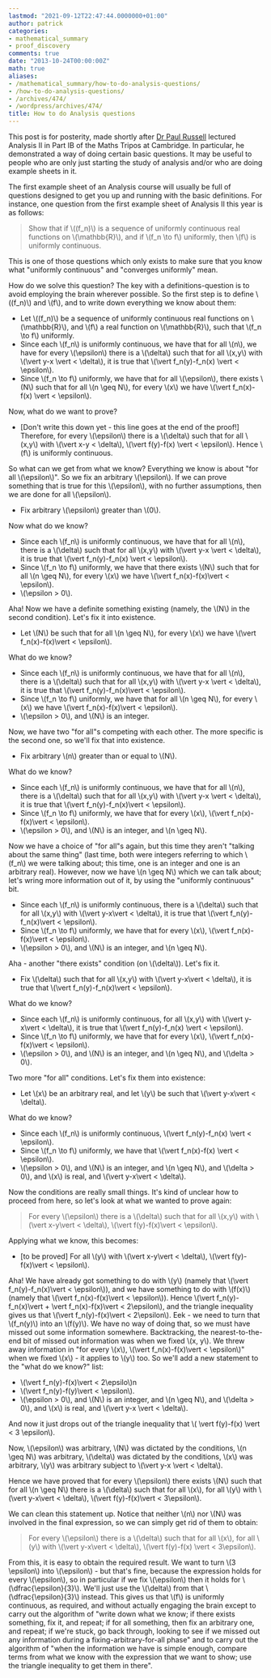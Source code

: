 ```yaml
---
lastmod: "2021-09-12T22:47:44.0000000+01:00"
author: patrick
categories:
- mathematical_summary
- proof_discovery
comments: true
date: "2013-10-24T00:00:00Z"
math: true
aliases:
- /mathematical_summary/how-to-do-analysis-questions/
- /how-to-do-analysis-questions/
- /archives/474/
- /wordpress/archives/474/
title: How to do Analysis questions
---
```

This post is for posterity, made shortly after [Dr Paul Russell][1] lectured Analysis II in Part IB of the Maths Tripos at Cambridge. In particular, he demonstrated a way of doing certain basic questions. It may be useful to people who are only just starting the study of analysis and/or who are doing example sheets in it.

The first example sheet of an Analysis course will usually be full of questions designed to get you up and running with the basic definitions. For instance, one question from the first example sheet of Analysis II this year is as follows:

> Show that if \\((f_n)\\) is a sequence of uniformly continuous real functions on \\(\mathbb{R}\\), and if \\(f_n \to f\\) uniformly, then \\(f\\) is uniformly continuous.

This is one of those questions which only exists to make sure that you know what "uniformly continuous" and "converges uniformly" mean.

How do we solve this question? The key with a definitions-question is to avoid employing the brain wherever possible. So the first step is to define \\((f_n)\\) and \\(f\\), and to write down everything we know about them:

*   Let \\((f_n)\\) be a sequence of uniformly continuous real functions on \\(\mathbb{R}\\), and \\(f\\) a real function on \\(\mathbb{R}\\), such that \\(f_n \to f\\) uniformly.
*   Since each \\(f_n\\) is uniformly continuous, we have that for all \\(n\\), we have for every \\(\epsilon\\) there is a \\(\delta\\) such that for all \\(x,y\\) with \\(\vert y-x \vert < \delta\\), it is true that \\(\vert f_n(y)-f_n(x) \vert < \epsilon\\).
*   Since \\(f_n \to f\\) uniformly, we have that for all \\(\epsilon\\), there exists \\(N\\) such that for all \\(n \geq N\\), for every \\(x\\) we have \\(\vert f_n(x)-f(x) \vert < \epsilon\\).

Now, what do we want to prove?

*   [Don't write this down yet - this line goes at the end of the proof!] Therefore, for every \\(\epsilon\\) there is a \\(\delta\\) such that for all \\(x,y\\) with \\(\vert x-y  < \delta\\), \\(\vert f(y)-f(x) \vert < \epsilon\\). Hence \\(f\\) is uniformly continuous.

So what can we get from what we know? Everything we know is about "for all \\(\epsilon\\)". So we fix an arbitrary \\(\epsilon\\). If we can prove something that is true for this \\(\epsilon\\), with no further assumptions, then we are done for all \\(\epsilon\\).

*   Fix arbitrary \\(\epsilon\\) greater than \\(0\\).

Now what do we know?

*   Since each \\(f_n\\) is uniformly continuous, we have that for all \\(n\\), there is a \\(\delta\\) such that for all \\(x,y\\) with \\(\vert y-x \vert < \delta\\), it is true that \\(\vert f_n(y)-f_n(x) \vert < \epsilon\\).
*   Since \\(f_n \to f\\) uniformly, we have that there exists \\(N\\) such that for all \\(n \geq N\\), for every \\(x\\) we have \\(\vert f_n(x)-f(x)\vert < \epsilon\\).
*   \\(\epsilon > 0\\).

Aha! Now we have a definite something existing (namely, the \\(N\\) in the second condition). Let's fix it into existence.

*   Let \\(N\\) be such that for all \\(n \geq N\\), for every \\(x\\) we have \\(\vert f_n(x)-f(x)\vert < \epsilon\\).

What do we know?

*   Since each \\(f_n\\) is uniformly continuous, we have that for all \\(n\\), there is a \\(\delta\\) such that for all \\(x,y\\) with \\(\vert y-x \vert < \delta\\), it is true that \\(\vert f_n(y)-f_n(x)\vert < \epsilon\\).
*   Since \\(f_n \to f\\) uniformly, we have that for all \\(n \geq N\\), for every \\(x\\) we have \\(\vert f_n(x)-f(x)\vert < \epsilon\\).
*   \\(\epsilon > 0\\), and \\(N\\) is an integer.

Now, we have two "for all"s competing with each other. The more specific is the second one, so we'll fix that into existence.

*   Fix arbitrary \\(n\\) greater than or equal to \\(N\\).

What do we know?

*   Since each \\(f_n\\) is uniformly continuous, we have that for all \\(n\\), there is a \\(\delta\\) such that for all \\(x,y\\) with \\(\vert y-x \vert < \delta\\), it is true that \\(\vert f_n(y)-f_n(x)\vert < \epsilon\\).
*   Since \\(f_n \to f\\) uniformly, we have that for every \\(x\\), \\(\vert f_n(x)-f(x)\vert < \epsilon\\).
*   \\(\epsilon > 0\\), and \\(N\\) is an integer, and \\(n \geq N\\).

Now we have a choice of "for all"s again, but this time they aren't "talking about the same thing" (last time, both were integers referring to which \\(f_n\\) we were talking about; this time, one is an integer and one is an arbitrary real). However, now we have \\(n \geq N\\) which we can talk about; let's wring more information out of it, by using the "uniformly continuous" bit.

*   Since each \\(f_n\\) is uniformly continuous, there is a \\(\delta\\) such that for all \\(x,y\\) with \\(\vert y-x\vert < \delta\\), it is true that \\(\vert f_n(y)-f_n(x)\vert < \epsilon\\).
*   Since \\(f_n \to f\\) uniformly, we have that for every \\(x\\), \\(\vert f_n(x)-f(x)\vert < \epsilon\\).
*   \\(\epsilon > 0\\), and \\(N\\) is an integer, and \\(n \geq N\\).

Aha - another "there exists" condition (on \\(\delta\\)). Let's fix it.

*   Fix \\(\delta\\) such that for all \\(x,y\\) with \\(\vert y-x\vert < \delta\\), it is true that \\(\vert f_n(y)-f_n(x)\vert < \epsilon\\).

What do we know?

*   Since each \\(f_n\\) is uniformly continuous, for all \\(x,y\\) with \\(\vert y-x\vert < \delta\\), it is true that \\(\vert f_n(y)-f_n(x) \vert < \epsilon\\).
*   Since \\(f_n \to f\\) uniformly, we have that for every \\(x\\), \\(\vert f_n(x)-f(x)\vert < \epsilon\\).
*   \\(\epsilon > 0\\), and \\(N\\) is an integer, and \\(n \geq N\\), and \\(\delta > 0\\).

Two more "for all" conditions. Let's fix them into existence:

*   Let \\(x\\) be an arbitrary real, and let \\(y\\) be such that \\(\vert y-x\vert < \delta\\).

What do we know?

*   Since each \\(f_n\\) is uniformly continuous, \\(\vert f_n(y)-f_n(x) \vert < \epsilon\\).
*   Since \\(f_n \to f\\) uniformly, we have that \\(\vert f_n(x)-f(x) \vert < \epsilon\\).
*   \\(\epsilon > 0\\), and \\(N\\) is an integer, and \\(n \geq N\\), and \\(\delta > 0\\), and \\(x\\) is real, and \\(\vert y-x\vert < \delta\\).

Now the conditions are really small things. It's kind of unclear how to proceed from here, so let's look at what we wanted to prove again:

> For every \\(\epsilon\\) there is a \\(\delta\\) such that for all \\(x,y\\) with \\(\vert x-y\vert < \delta\\), \\(\vert f(y)-f(x)\vert < \epsilon\\).

Applying what we know, this becomes:

*   [to be proved] For all \\(y\\) with \\(\vert x-y\vert < \delta\\), \\(\vert f(y)-f(x)\vert < \epsilon\\).

Aha! We have already got something to do with \\(y\\) (namely that \\(\vert f_n(y)-f_n(x)\vert < \epsilon\\)), and we have something to do with \\(f(x)\\) (namely that \\(\vert f_n(x)-f(x)\vert < \epsilon\\)). Hence \\(\vert f_n(y)-f_n(x)\vert + \vert f_n(x)-f(x)\vert < 2\epsilon\\), and the triangle inequality gives us that \\(\vert f_n(y)-f(x)\vert < 2\epsilon\\). Eek - we need to turn that \\(f_n(y)\\) into an \\(f(y)\\). We have no way of doing that, so we must have missed out some information somewhere. Backtracking, the nearest-to-the-end bit of missed out information was when we fixed \\(x, y\\). We threw away information in "for every \\(x\\), \\(\vert f_n(x)-f(x)\vert < \epsilon\\)" when we fixed \\(x\\) - it applies to \\(y\\) too. So we'll add a new statement to the "what do we know?" list:

*   \\(\vert f_n(y)-f(x)\vert < 2\epsilo\\)n
*   \\(\vert f_n(y)-f(y)\vert < \epsilon\\).
*   \\(\epsilon > 0\\), and \\(N\\) is an integer, and \\(n \geq N\\), and \\(\delta > 0\\), and \\(x\\) is real, and \\(\vert y-x \vert < \delta\\).

And now it just drops out of the triangle inequality that \\( \vert f(y)-f(x) \vert < 3 \epsilon\\).

Now, \\(\epsilon\\) was arbitrary, \\(N\\) was dictated by the conditions, \\(n \geq N\\) was arbitrary, \\(\delta\\) was dictated by the conditions, \\(x\\) was arbitrary, \\(y\\) was arbitrary subject to \\(\vert y-x \vert < \delta\\).

Hence we have proved that for every \\(\epsilon\\) there exists \\(N\\) such that for all \\(n \geq N\\) there is a \\(\delta\\) such that for all \\(x\\), for all \\(y\\) with \\(\vert y-x\vert  < \delta\\), \\(\vert f(y)-f(x)\vert  < 3\epsilon\\).

We can clean this statement up. Notice that neither \\(n\\) nor \\(N\\) was involved in the final expression, so we can simply get rid of them to obtain:

> For every \\(\epsilon\\) there is a \\(\delta\\) such that for all \\(x\\), for all \\(y\\) with \\(\vert y-x\vert  < \delta\\), \\(\vert f(y)-f(x) \vert < 3\epsilon\\).

From this, it is easy to obtain the required result. We want to turn \\(3 \epsilon\\) into \\(\epsilon\\) - but that's fine, because the expression holds for every \\(\epsilon\\), so in particular if we fix \\(\epsilon\\) then it holds for \\(\dfrac{\epsilon}{3}\\). We'll just use the \\(\delta\\) from that \\(\dfrac{\epsilon}{3}\\) instead. This gives us that \\(f\\) is uniformly continuous, as required, and without actually engaging the brain except to carry out the algorithm of "write down what we know; if there exists something, fix it, and repeat; if for all something, then fix an arbitrary one, and repeat; if we're stuck, go back through, looking to see if we missed out any information during a fixing-arbitrary-for-all phase" and to carry out the algorithm of "when the information we have is simple enough, compare terms from what we know with the expression that we want to show; use the triangle inequality to get them in there".

 [1]: https://www.dpmms.cam.ac.uk/~par31 "Paul Russell"
